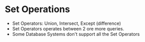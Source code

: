 # Set Operations

- Set Operators: Union, Intersect, Except (difference)
- Set Operators operates between 2 ore more queries.
- Some Database Systems don't support all the Set Operators